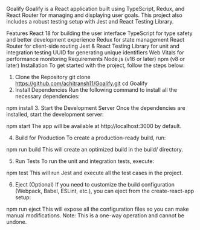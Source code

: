 Goalify
Goalify is a React application built using TypeScript, Redux, and React Router for managing and displaying user goals. This project also includes a robust testing setup with Jest and React Testing Library.

Features
React 18 for building the user interface
TypeScript for type safety and better development experience
Redux for state management
React Router for client-side routing
Jest & React Testing Library for unit and integration testing
UUID for generating unique identifiers
Web Vitals for performance monitoring
Requirements
Node.js (v16 or later)
npm (v8 or later)
Installation
To get started with the project, follow the steps below:

1. Clone the Repository
git clone https://github.com/achitransh11/Goalify.git
cd Goalify
2. Install Dependencies
Run the following command to install all the necessary dependencies:

npm install
3. Start the Development Server
Once the dependencies are installed, start the development server:

npm start
The app will be available at http://localhost:3000 by default.

4. Build for Production
To create a production-ready build, run:

npm run build
This will create an optimized build in the build/ directory.

5. Run Tests
To run the unit and integration tests, execute:

npm test
This will run Jest and execute all the test cases in the project.

6. Eject (Optional)
If you need to customize the build configuration (Webpack, Babel, ESLint, etc.), you can eject from the create-react-app setup:

npm run eject
This will expose all the configuration files so you can make manual modifications. Note: This is a one-way operation and cannot be undone.

